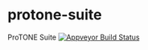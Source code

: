 # protone-suite
ProTONE Suite
[![Appveyor Build Status](https://ci.appveyor.com/api/projects/status/ifocbjuv3btx2spu?svg=true)](https://ci.appveyor.com/project/octavian-paraschiv/protone-suite)

